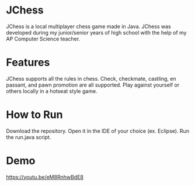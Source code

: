 # JChess
JChess is a local multiplayer chess game made in Java. JChess was developed during my junior/senior years of high school with the help of my AP Computer Science teacher.
# Features
JChess supports all the rules in chess. Check, checkmate, castling, en passant, and pawn promotion are all supported. Play against yourself or others locally in a hotseat style game.
# How to Run
Download the repository. Open it in the IDE of your choice (ex. Eclipse). Run the run.java script.
# Demo
https://youtu.be/eM8RnhwBdE8
